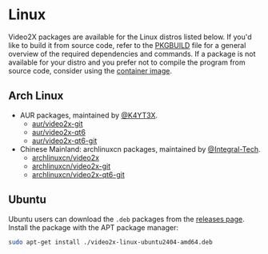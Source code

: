 # Linux

Video2X packages are available for the Linux distros listed below. If you'd like to build it from source code, refer to the [PKGBUILD](https://github.com/k4yt3x/video2x/tree/master/packaging/arch/PKGBUILD) file for a general overview of the required dependencies and commands. If a package is not available for your distro and you prefer not to compile the program from source code, consider using the [container image](running/container.md).

## Arch Linux

- AUR packages, maintained by [@K4YT3X](https://github.com/k4yt3x).
  - [aur/video2x-git](https://aur.archlinux.org/packages/video2x-git)
  - [aur/video2x-qt6](https://aur.archlinux.org/packages/video2x-qt6)
  - [aur/video2x-qt6-git](https://aur.archlinux.org/packages/video2x-qt6-git)
- Chinese Mainland: archlinuxcn packages, maintained by [@Integral-Tech](https://github.com/Integral-Tech).
  - [archlinuxcn/video2x](https://github.com/archlinuxcn/repo/tree/master/archlinuxcn/video2x)
  - [archlinuxcn/video2x-git](https://github.com/archlinuxcn/repo/tree/master/archlinuxcn/video2x-git)
  - [archlinuxcn/video2x-qt6-git](https://github.com/archlinuxcn/repo/tree/master/archlinuxcn/video2x-qt6-git)

## Ubuntu

Ubuntu users can download the `.deb` packages from the [releases page](https://github.com/k4yt3x/video2x/releases/latest). Install the package with the APT package manager:

```bash
sudo apt-get install ./video2x-linux-ubuntu2404-amd64.deb
```
